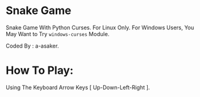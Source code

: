 # Snake Game

Snake Game With Python Curses. For Linux Only. For Windows Users, You May Want to Try `windows-curses` Module.

Coded By : a-asaker.

# How To Play:

Using The Keyboard Arrow Keys [ Up-Down-Left-Right ].

<img src=''> </img>
